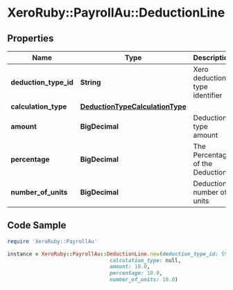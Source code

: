 # XeroRuby::PayrollAu::DeductionLine

## Properties

Name | Type | Description | Notes
------------ | ------------- | ------------- | -------------
**deduction_type_id** | **String** | Xero deduction type identifier | 
**calculation_type** | [**DeductionTypeCalculationType**](DeductionTypeCalculationType.md) |  | 
**amount** | **BigDecimal** | Deduction type amount | [optional] 
**percentage** | **BigDecimal** | The Percentage of the Deduction | [optional] 
**number_of_units** | **BigDecimal** | Deduction number of units | [optional] 

## Code Sample

```ruby
require 'XeroRuby::PayrollAu'

instance = XeroRuby::PayrollAu::DeductionLine.new(deduction_type_id: 59cd9d04-4521-4cc3-93ac-7841651ff407,
                                 calculation_type: null,
                                 amount: 10.0,
                                 percentage: 10.0,
                                 number_of_units: 10.0)
```


